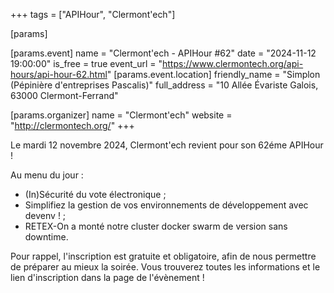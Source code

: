 +++
tags = ["APIHour", "Clermont'ech"]

[params]

[params.event]
name = "Clermont'ech - APIHour #62"
date = "2024-11-12 19:00:00"
is_free = true
event_url = "https://www.clermontech.org/api-hours/api-hour-62.html"
[params.event.location]
friendly_name = "Simplon (Pépinière d'entreprises Pascalis)"
full_address = "10 Allée Évariste Galois, 63000 Clermont-Ferrand"

[params.organizer]
name = "Clermont'ech"
website = "http://clermontech.org/"
+++

Le mardi 12 novembre 2024, Clermont'ech revient pour son 62éme APIHour !

Au menu du jour :
- (In)Sécurité du vote électronique ;
- Simplifiez la gestion de vos environnements de développement avec devenv ! ;
- RETEX-On a monté notre cluster docker swarm de version sans downtime.

Pour rappel, l'inscription est gratuite et obligatoire, afin de nous permettre de préparer au mieux la soirée. Vous trouverez toutes les informations et le lien d'inscription dans la page de l'évènement !
